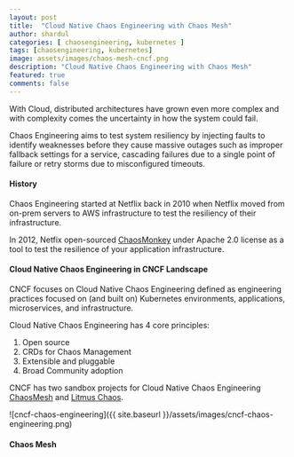 ```yaml
---
layout: post
title:  "Cloud Native Chaos Engineering with Chaos Mesh"
author: shardul
categories: [ chaosengineering, kubernetes ]
tags: [chaosengineering, kubernetes]
image: assets/images/chaos-mesh-cncf.png
description: "Cloud Native Chaos Engineering with Chaos Mesh"
featured: true
comments: false
---
```


With Cloud, distributed architectures have grown even more complex and with complexity comes the uncertainty in how the system could fail.

Chaos Engineering aims to test system resiliency by injecting faults to identify weaknesses before they cause massive outages such as improper fallback settings for a service, cascading failures due to a single point of failure or retry storms due to misconfigured timeouts.


#### History

Chaos Engineering started at Netflix back in 2010 when Netflix moved from on-prem servers to AWS infrastructure to test the resiliency of their infrastructure. 

In 2012, Netfix open-sourced [ChaosMonkey](https://github.com/Netflix/chaosmonkey) under Apache 2.0 license as a tool to test the resilience of your application infrastructure. 


#### Cloud Native Chaos Engineering in CNCF Landscape

CNCF focuses on Cloud Native Chaos Engineering defined as engineering practices focused on (and built on) Kubernetes environments, applications, microservices, and infrastructure.

Cloud Native Chaos Engineering has 4 core principles:
1. Open source
2. CRDs for Chaos Management 
3. Extensible and pluggable
4. Broad Community adoption


CNCF has two sandbox projects for Cloud Native Chaos Engineering [ChaosMesh](https://github.com/chaos-mesh/chaos-mesh) and [Litmus Chaos](https://github.com/litmuschaos/litmus).


![cncf-chaos-engineering]({{ site.baseurl }}/assets/images/cncf-chaos-engineering.png)


#### Chaos Mesh

